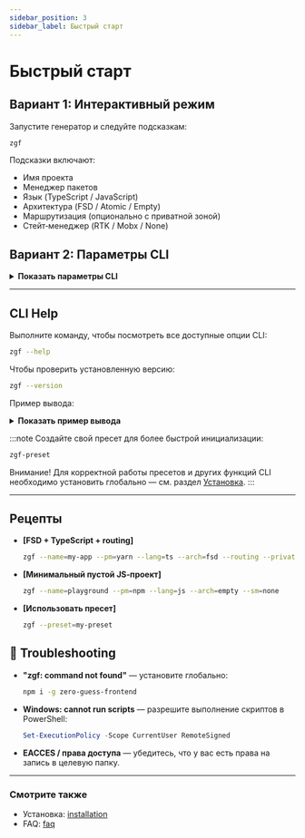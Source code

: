 ```yaml
---
sidebar_position: 3
sidebar_label: Быстрый старт
---
```


# Быстрый старт

## Вариант 1: Интерактивный режим

Запустите генератор и следуйте подсказкам:

```bash
zgf
```

Подсказки включают:

- Имя проекта
- Менеджер пакетов
- Язык (TypeScript / JavaScript)
- Архитектура (FSD / Atomic / Empty)
- Маршрутизация (опционально с приватной зоной)
- Стейт‑менеджер (RTK / Mobx / None)

## Вариант 2: Параметры CLI

<details>
  <summary><strong>Показать параметры CLI</strong></summary>

Пример:

```bash title="CLI example"
zgf --name=my-app --pm=yarn --lang=ts --arch=fsd --routing --private --sm=redux
```

| Параметр        | Алиас | Тип     | Описание                                   |
| --------------- | :---: | ------- | ------------------------------------------ |
| `--name`        | `-n`  | string  | Имя проекта                                |
| `--pm`          |       | string  | Менеджер пакетов (`npm`, `yarn`, `pnpm`)   |
| `--lang`        |       | string  | Язык (`ts`, `js`)                          |
| `--arch`        |       | string  | Архитектура (`fsd`, `atomic`, `empty`)     |
| `--routing`     |       | boolean | Включить `react-router-dom`                |
| `--private`     |       | boolean | Добавить публичную/приватную маршрутизацию |
| `--sm`          |       | string  | Стейт‑менеджер (`redux`, `mobx`, `none`)   |
| `--help`        |       | boolean | Показать справку                           |
| `--version`     |       | boolean | Показать версию CLI                        |
| `--preset`      |       | string  | Создать проект по пресету                  |
| `--preset-list` |       | boolean | Показать список пресетов                   |

</details>

---

## CLI Help

Выполните команду, чтобы посмотреть все доступные опции CLI:

```bash
zgf --help
```

Чтобы проверить установленную версию:

```bash
zgf --version
```

Пример вывода:

<details>
  <summary><strong>Показать пример вывода</strong></summary>
 
### Параметры

| Параметр        | Алиас | Тип     | Описание                               | Значения               |
| --------------- | :---: | ------- | -------------------------------------- | ---------------------- |
| `--name`        | `-n`  | string  | Имя проекта                            | —                      |
| `--pm`          |       | string  | Менеджер пакетов                       | npm · yarn · pnpm      |
| `--lang`        |       | string  | Язык программирования                  | ts · js                |
| `--arch`        |       | string  | Тип архитектуры                        | fsd · atomic · empty   |
| `--routing`     |       | boolean | Включить `react-router-dom`            | —                      |
| `--private`     |       | boolean | Добавить публичные/приватные маршруты  | —                      |
| `--sm`          |       | string  | Стейт‑менеджер                         | redux · mobx · none    |
| `--help`        |       | boolean | Показать справку                       | —                      |
| `--version`     |       | boolean | Показать версию CLI                    | —                      |
| `--preset`      |       | string  | Создать проект по пресету              | —                      |
| `--preset-list` |       | boolean | Показать список пресетов               | —                      |

### Примеры

```bash title="CLI example"
zgf --name=my-app --pm=yarn --lang=ts --arch=fsd --routing --private --sm=redux
```

</details>

:::note
Создайте свой пресет для более быстрой инициализации:

```bash
zgf-preset
```

Внимание! Для корректной работы пресетов и других функций CLI необходимо установить глобально — см. раздел [Установка](./installation).
:::

---

## Рецепты

- __[FSD + TypeScript + routing]__
  ```bash title="CLI example"
  zgf --name=my-app --pm=yarn --lang=ts --arch=fsd --routing --private --sm=redux
  ```

- __[Минимальный пустой JS‑проект]__
  ```bash
  zgf --name=playground --pm=npm --lang=js --arch=empty --sm=none
  ```

- __[Использовать пресет]__
  ```bash
  zgf --preset=my-preset
  ```

## 🧰 Troubleshooting

- __"zgf: command not found"__ — установите глобально:
  ```bash
  npm i -g zero-guess-frontend
  ```
- __Windows: cannot run scripts__ — разрешите выполнение скриптов в PowerShell:
  ```powershell
  Set-ExecutionPolicy -Scope CurrentUser RemoteSigned
  ```
- __EACCES / права доступа__ — убедитесь, что у вас есть права на запись в целевую папку.

---

### Смотрите также

- Установка: [installation](./installation)
- FAQ: [faq](./faq)
